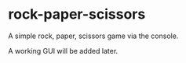 # rock-paper-scissors

A simple rock, paper, scissors game via the console.

A working GUI will be added later.
